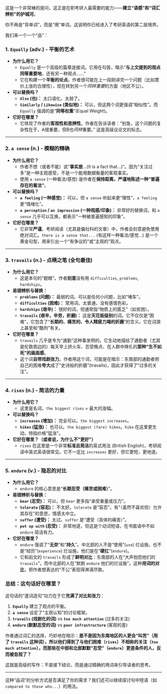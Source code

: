 这是一个非常棒的提问，这正是在职考研人最需要的能力——**建立“语感”和“词汇辨析”的护城河**。

你不再是“背单词”，而是“用”单词。这说明你已经进入了考研英语的第二层境界。

我们来一个一个“品”：



### 1. `Equally` (adv.) - 平衡的艺术



- **为什么用它？**
  - `Equally` 是一个高级的篇章连接词。它用在句首，暗示“**与上文提到的观点同等重要地**，还有另一种观点……”
  - 它在构建一个**平衡的论点**。作者很可能在上一段刚讲完一个问题（比如票价上涨的合理性），现在转到另一个*同样重要*的方面（地区不公）。
- **可以替换吗？**
  - **`Also` (也)：** 太口语化，太弱了。
  - **`Similarly` / `Likewise` (类似地)：** 可以，但这两个词更强调“相似性”。而 `Equally` 强调的是“**同等权重**”(Equal Weight)。
- **它好在哪里？**
  - 它体现了作者的**客观性和思辨性**。作者在告诉读者：“别急，这个问题的复杂性在于，A很重要，但B也*同样*重要。” 这是高级议论文的标志。

------



### 2. `a sense` (n.) - 模糊的精确



- **为什么用它？**
  - 作者不想（或者不能）说“**事实是**...(It is a fact that...)”。因为“关注过多”是一种主观感受，不是一个能用数据衡量的客观事实。
  - 使用 `a sense` (一种看法/感觉) 是作者在**保持距离，严谨地陈述一种“普遍存在的看法”**。
- **可以替换吗？**
  - **`a feeling` (一种感觉)：** 可以，但 `a sense` 听起来更“理性”，`a feeling` 更“情绪化”。
  - **`a perception` / `an impression` (一种观感/印象)：** 非常好的替换词，和 `a sense` 几乎可以互换，都表示“一种被普遍感知的印象”。
- **它好在哪里？**
  - 它非常**严谨**。考研阅读（尤其是偏社科的文章）中，作者会刻意避免使用绝对词汇。`there is a sense that...` (有这样一种看法/感觉...) 是一个黄金句型，用来引出一个“有争议的”或“主观的”观点。

------



### 3. `travails` (n.) - 点睛之笔 (全句最佳)



- **为什么用它？**
  - 这是本句的“题眼”。作者**刻意**没有用 `difficulties`, `problems`, `hardships`。
- **易错辨析与替换：**
  - **`problems` (问题)：** 最弱的词。可以是任何小问题，比如“堵车”。
  - **`difficulties` (困难)：** 常用词，太普通，没有感情色彩。
  - **`hardships` (艰辛)：** 很好的词，但通常指“物质上的匮乏”（如贫困）。
  - **`travails` (艰辛，辛劳，折磨)：** 这是**天花板级别**的词。它不仅仅是“困难”，它包含了“**长期的、痛苦的、令人精疲力竭的折磨**”的含义。它在词源上甚至和“酷刑”有关。
- **它好在哪里？**
  - `travails` 几乎是专为“通勤”这种事发明的。它生动地描绘了通勤者（尤其是伦敦周边的）每天早上挤火车、忍受晚点、在人群中挣扎的**那种“生不如死”的画面感**。
  - 这个词**自带戏剧张力**。作者用这个词，可能是在暗示：东南部的通勤者把自己的困难**夸大**成了“史诗般的折磨”(travails)，因此才获得了“过多的关注”。

------



### 4. `rises` (n.) - 简洁的力量



- **为什么用它？**
  - 这里是名词，`the biggest rises` = 最大的涨幅。
- **可以替换吗？**
  - **`increases` (增加)：** 完全可以。`the biggest increases`。
  - **`hikes` (猛涨)：** 也可以。`the biggest (fare) hikes`。`hike` 在这里更生动，特指价格“猛涨”。
- **它好在哪里？（或者说，为什么不"更好"）**
  - `rises` 在这里是一个非常**标准且简洁**的英式用法 (British English)，考研阅读中英式英语很常见。它不一定比 `increases` 更好，但它更短，更地道。

------



### 5. `endure` (v.) - 隐忍的对比



- **为什么用它？**
  - `endure` 的核心意思是“**长期忍受（痛苦或困难）**”。
- **易错辨析与替换：**
  - **`bear` (忍受)：** 可以，但 `bear` 更多指“承受重量或压力”。
  - **`tolerate` (容忍)：** 不太好。`tolerate` 是“容忍”，有“（虽然不喜欢但）允许其存在”的意思，情感太中立。
  - **`suffer` (遭受)：** 太过。`suffer` 是“遭受（具体的痛苦）”。
  - **`put up with` (忍受)：** 非常地道，但这是个动词短语，在书面语中不如 `endure` 简洁有力。
- **它好在哪里？**
  - `endure` 强调了“**无奈**”和“**持久**”。中北部的人不是“使用”(`use`) 烂设施，也不是“经历”(`experience`) 烂设施，他们是在“**硬扛**”(`endure`)。
  - 它和前文的 `travails` 形成了**鲜明对比**：东南部的人在“大声抱怨他们的 `travails`”，而中北部的人在“默默 `endure` 他们的烂设施”。这种**用词的对比**，把作者想表达的“不公”表现得淋漓尽致。



### 总结：这句话好在哪里？



这句话的“遣词造句”功力在于它**充满了对比和张力**：

1. **`Equally`** 建立了观点的平衡。
2. **`a sense`** 设定了“主观认知”的讨论框架。
3. **`travails` (戏剧化的词)** vs **`too much attention`** (过多的关注)
4. **`endure` (默默忍受的词)** vs **`poor infrastructure`** (客观的差)

作者通过词汇的选择，巧妙地在暗示：**是不是因为东南地区的人更会“叫苦”（用了 `travails` 这种词），所以他们得到了与他们困难（`rises`）不相称的关注（`too much attention`），而那些在中部和北部默默“忍受”（`endure`）更差条件的人，反而被忽视了？**

这就是高级的写作：不直接下结论，而是通过精确的用词来引导读者的思考。

------

这种“品词”的分析方式是否满足了你的需求？我们还可以继续探讨句中短语（如 `compared to those who...`）的用法。